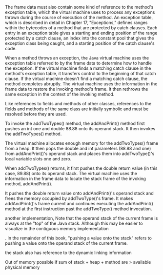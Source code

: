 The frame data must also contain some kind of reference to the method's exception table, which the virtual machine uses to process any exceptions thrown during the course of execution of the method. An exception table, which is described in detail in Chapter 17, "Exceptions," defines ranges within the bytecodes of a method that are protected by catch clauses. Each entry in an exception table gives a starting and ending position of the range protected by a catch clause, an index into the constant pool that gives the exception class being caught, and a starting position of the catch clause's code.

When a method throws an exception, the Java virtual machine uses the exception table referred to by the frame data to determine how to handle the exception. If the virtual machine finds a matching catch clause in the method's exception table, it transfers control to the beginning of that catch clause. If the virtual machine doesn't find a matching catch clause, the method completes abruptly. The virtual machine uses the information in the frame data to restore the invoking method's frame. It then rethrows the same exception in the context of the invoking method.

Like references to fields and methods of other classes, references to the fields and methods of the same class are initially symbolic and must be resolved before they are used.

To invoke the addTwoTypes() method, the addAndPrint() method first pushes an int one and double 88.88 onto its operand stack. It then invokes the addTwoTypes() method.

The virtual machine allocates enough memory for the addTwoTypes() frame from a heap. It then pops the double and int parameters (88.88 and one) from addAndPrint()'s operand stack and places them into addTwoType()'s local variable slots one and zero.

When addTwoTypes() returns, it first pushes the double return value (in this case, 89.88) onto its operand stack. The virtual machine uses the information in the frame data to locate the stack frame of the invoking method, addAndPrint().

It pushes the double return value onto addAndPrint()'s operand stack and frees the memory occupied by addTwoType()'s frame. It makes addAndPrint()'s frame current and continues executing the addAndPrint() method at the first instruction past the addTwoType() method invocation.

another implementation, Note that the operand stack of the current frame is always at the "top" of the Java stack. Although this may be easier to visualize in the contiguous memory implementation

. In the remainder of this book, "pushing a value onto the stack" refers to pushing a value onto the operand stack of the current frame.

the stack also has reference to the dynamic linking information

Out of memory possible if sum of stack + heap + method are > available physical memory


